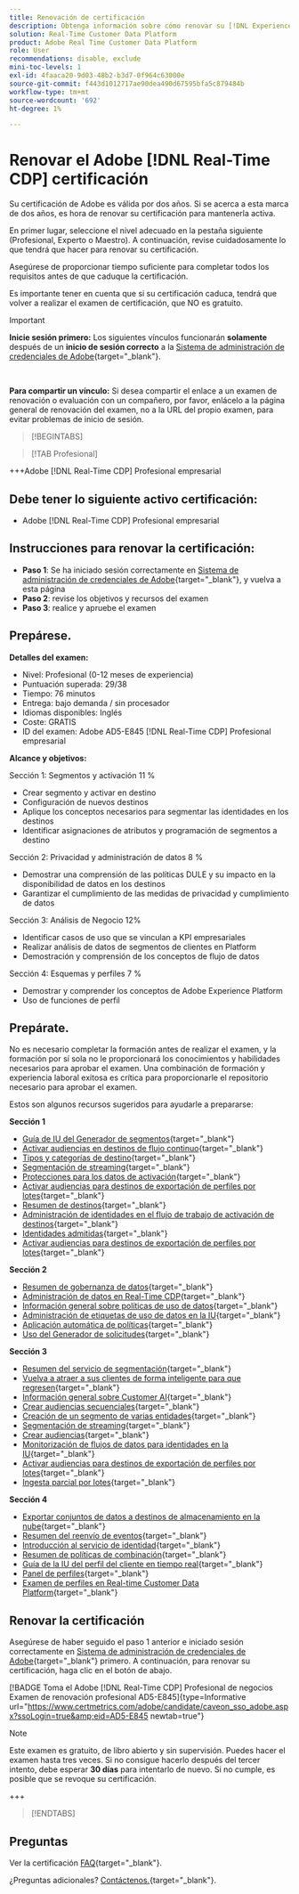 ```yaml
---
title: Renovación de certificación
description: Obtenga información sobre cómo renovar su [!DNL Experience Platform] certificación en [!DNL Real-Time Customer Data Platform].
solution: Real-Time Customer Data Platform
product: Adobe Real Time Customer Data Platform
role: User
recommendations: disable, exclude
mini-toc-levels: 1
exl-id: 4faaca20-9d03-48b2-b3d7-0f964c63000e
source-git-commit: f443d1012717ae90dea490d67595bfa5c879484b
workflow-type: tm+mt
source-wordcount: '692'
ht-degree: 1%

---
```


# Renovar el Adobe [!DNL Real-Time CDP] certificación

Su certificación de Adobe es válida por dos años. Si se acerca a esta marca de dos años, es hora de renovar su certificación para mantenerla activa.

En primer lugar, seleccione el nivel adecuado en la pestaña siguiente (Profesional, Experto o Maestro). A continuación, revise cuidadosamente lo que tendrá que hacer para renovar su certificación.

Asegúrese de proporcionar tiempo suficiente para completar todos los requisitos antes de que caduque la certificación.

Es importante tener en cuenta que si su certificación caduca, tendrá que volver a realizar el examen de certificación, que NO es gratuito.

>[!IMPORTANT]
>
>**Inicie sesión primero:** Los siguientes vínculos funcionarán **solamente** después de un **inicio de sesión correcto** a la [Sistema de administración de credenciales de Adobe](https://www.certmetrics.com/adobe){target="_blank"}.
>
><br>
>
>**Para compartir un vínculo:** Si desea compartir el enlace a un examen de renovación o evaluación con un compañero, por favor, enlácelo a la página general de renovación del examen, no a la URL del propio examen, para evitar problemas de inicio de sesión.

>[!BEGINTABS]

>[!TAB Profesional]

+++Adobe [!DNL Real-Time CDP] Profesional empresarial

## Debe tener lo siguiente **activo** certificación:

* Adobe [!DNL Real-Time CDP] Profesional empresarial

## Instrucciones para renovar la certificación:

* **Paso 1**: Se ha iniciado sesión correctamente en [Sistema de administración de credenciales de Adobe](https://www.certmetrics.com/adobe){target="_blank"}, y vuelva a esta página
* **Paso 2**: revise los objetivos y recursos del examen
* **Paso 3**: realice y apruebe el examen

## Prepárese.

**Detalles del examen:**

* Nivel: Profesional (0-12 meses de experiencia)
* Puntuación superada: 29/38
* Tiempo: 76 minutos
* Entrega: bajo demanda / sin procesador
* Idiomas disponibles: Inglés
* Coste: GRATIS
* ID del examen: Adobe AD5-E845 [!DNL Real-Time CDP] Profesional empresarial

**Alcance y objetivos:**

Sección 1: Segmentos y activación 11 %

* Crear segmento y activar en destino
* Configuración de nuevos destinos
* Aplique los conceptos necesarios para segmentar las identidades en los destinos
* Identificar asignaciones de atributos y programación de segmentos a destino

Sección 2: Privacidad y administración de datos 8 %

* Demostrar una comprensión de las políticas DULE y su impacto en la disponibilidad de datos en los destinos
* Garantizar el cumplimiento de las medidas de privacidad y cumplimiento de datos

Sección 3: Análisis de Negocio 12%

* Identificar casos de uso que se vinculan a KPI empresariales
* Realizar análisis de datos de segmentos de clientes en Platform
* Demostración y comprensión de los conceptos de flujo de datos

Sección 4: Esquemas y perfiles 7 %

* Demostrar y comprender los conceptos de Adobe Experience Platform
* Uso de funciones de perfil

## Prepárate.

No es necesario completar la formación antes de realizar el examen, y la formación por sí sola no le proporcionará los conocimientos y habilidades necesarios para aprobar el examen. Una combinación de formación y experiencia laboral exitosa es crítica para proporcionarle el repositorio necesario para aprobar el examen.

Estos son algunos recursos sugeridos para ayudarle a prepararse:

**Sección 1**

* [Guía de IU del Generador de segmentos](https://experienceleague.adobe.com/docs/experience-platform/segmentation/ui/segment-builder.html?lang=es){target="_blank"}
* [Activar audiencias en destinos de flujo continuo](https://experienceleague.adobe.com/docs/experience-platform/destinations/ui/activate/activate-segment-streaming-destinations.html){target="_blank"}
* [Tipos y categorías de destino](https://experienceleague.adobe.com/docs/experience-platform/destinations/destination-types.html){target="_blank"}
* [Segmentación de streaming](https://experienceleague.adobe.com/docs/experience-platform/segmentation/ui/streaming-segmentation.html){target="_blank"}
* [Protecciones para los datos de activación](https://experienceleague.adobe.com/docs/experience-platform/destinations/guardrails.html){target="_blank"}
* [Activar audiencias para destinos de exportación de perfiles por lotes](https://experienceleague.adobe.com/docs/experience-platform/destinations/ui/activate/activate-batch-profile-destinations.html){target="_blank"}
* [Resumen de destinos](https://experienceleague.adobe.com/docs/experience-platform/destinations/home.html?lang=es){target="_blank"}
* [Administración de identidades en el flujo de trabajo de activación de destinos](https://experienceleague.adobe.com/docs/experience-platform/destinations/how-destinations-work/identity-handling.html){target="_blank"}
* [Identidades admitidas](https://experienceleague.adobe.com/docs/experience-platform/destinations/catalog/social/facebook.html#supported-identities){target="_blank"}
* [Activar audiencias para destinos de exportación de perfiles por lotes](https://experienceleague.adobe.com/docs/experience-platform/destinations/ui/activate/activate-batch-profile-destinations.html){target="_blank"}

**Sección 2**

* [Resumen de gobernanza de datos](https://experienceleague.adobe.com/docs/experience-platform/data-governance/home.html?lang=es){target="_blank"}
* [Administración de datos en Real-Time CDP](https://experienceleague.adobe.com/docs/experience-platform/rtcdp/privacy/data-governance-overview.html){target="_blank"}
* [Información general sobre políticas de uso de datos](https://experienceleague.adobe.com/docs/experience-platform/data-governance/policies/overview.html?lang=es){target="_blank"}
* [Administración de etiquetas de uso de datos en la IU](https://experienceleague.adobe.com/docs/experience-platform/data-governance/labels/user-guide.html?lang=es){target="_blank"}
* [Aplicación automática de políticas](https://experienceleague.adobe.com/docs/experience-platform/data-governance/enforcement/auto-enforcement.html?lang=es){target="_blank"}
* [Uso del Generador de solicitudes](https://experienceleague.adobe.com/docs/experience-platform/privacy/ui/user-guide.html?lang=es#request-builder){target="_blank"}

**Sección 3**

* [Resumen del servicio de segmentación](https://experienceleague.adobe.com/docs/experience-platform/segmentation/home.html?lang=es){target="_blank"}
* [Vuelva a atraer a sus clientes de forma inteligente para que regresen](https://experienceleague.adobe.com/docs/experience-platform/rtcdp/use-cases/personalization-insights-engagement/intelligent-re-engagement.html){target="_blank"}
* [Información general sobre Customer AI](https://experienceleague.adobe.com/docs/experience-platform/intelligent-services/customer-ai/overview.html){target="_blank"}
* [Crear audiencias secuenciales](https://experienceleague.adobe.com/docs/platform-learn/tutorials/audiences/create-sequential-audiences.html){target="_blank"}
* [Creación de un segmento de varias entidades](https://experienceleague.adobe.com/docs/platform-learn/getting-started-for-data-architects-and-data-engineers/build-segments.html?lang=en#build-a-multi-entity-segment){target="_blank"}
* [Segmentación de streaming](https://experienceleague.adobe.com/docs/experience-platform/segmentation/ui/streaming-segmentation.html){target="_blank"}
* [Crear audiencias](https://experienceleague.adobe.com/docs/platform-learn/tutorials/audiences/create-audiences.html){target="_blank"}
* [Monitorización de flujos de datos para identidades en la IU](https://experienceleague.adobe.com/docs/experience-platform/dataflows/ui/monitor-identities.html){target="_blank"}
* [Activar audiencias para destinos de exportación de perfiles por lotes](https://experienceleague.adobe.com/docs/experience-platform/destinations/ui/activate/activate-batch-profile-destinations.html){target="_blank"}
* [Ingesta parcial por lotes](https://experienceleague.adobe.com/docs/experience-platform/ingestion/batch/partial.html){target="_blank"}

**Sección 4**

* [Exportar conjuntos de datos a destinos de almacenamiento en la nube](https://experienceleague.adobe.com/docs/experience-platform/destinations/ui/activate/export-datasets.html){target="_blank"}
* [Resumen del reenvío de eventos](https://experienceleague.adobe.com/docs/experience-platform/tags/event-forwarding/overview.html){target="_blank"}
* [Introducción al servicio de identidad](https://experienceleague.adobe.com/docs/experience-platform/identity/home.html?lang=es){target="_blank"}
* [Resumen de políticas de combinación](https://experienceleague.adobe.com/docs/experience-platform/profile/merge-policies/overview.html){target="_blank"}
* [Guía de la IU del perfil del cliente en tiempo real](https://experienceleague.adobe.com/docs/experience-platform/profile/ui/user-guide.html?lang=es){target="_blank"}
* [Panel de perfiles](https://experienceleague.adobe.com/docs/experience-platform/dashboards/guides/profiles.html){target="_blank"}
* [Examen de perfiles en Real-time Customer Data Platform](https://experienceleague.adobe.com/docs/experience-platform/rtcdp/profile/profile-browse.html){target="_blank"}

## Renovar la certificación

Asegúrese de haber seguido el paso 1 anterior e iniciado sesión correctamente en [Sistema de administración de credenciales de Adobe](https://www.certmetrics.com/adobe){target="_blank"} primero. A continuación, para renovar su certificación, haga clic en el botón de abajo.

[!BADGE Toma el Adobe [!DNL Real-Time CDP] Profesional de negocios Examen de renovación profesional AD5-E845]{type=Informative url="https://www.certmetrics.com/adobe/candidate/caveon_sso_adobe.aspx?ssoLogin=true&amp;eid=AD5-E845 newtab=true"}

>[!NOTE]
>
>Este examen es gratuito, de libro abierto y sin supervisión. Puedes hacer el examen hasta tres veces. Si no consigue hacerlo después del tercer intento, debe esperar **30 días** para intentarlo de nuevo. Si no cumple, es posible que se revoque su certificación.

+++

>[!ENDTABS]

## Preguntas

Ver la certificación [FAQ](https://experienceleague.adobe.com/docs/certification/certification/faq.html){target="_blank"}.

¿Preguntas adicionales? [Contáctenos.](mailto:certif@adobe.com){target="_blank"}.
